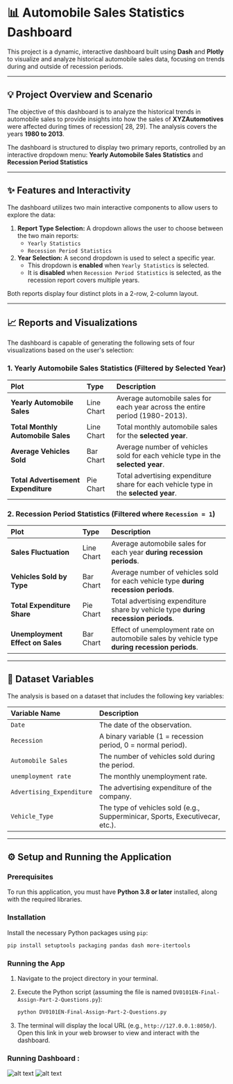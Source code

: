 # 📊 Automobile Sales Statistics Dashboard

This project is a dynamic, interactive dashboard built using **Dash** and **Plotly** to visualize and analyze historical automobile sales data, focusing on trends during and outside of recession periods.

-----

## 💡 Project Overview and Scenario

 The objective of this dashboard is to analyze the historical trends in automobile sales to provide insights into how the sales of **XYZAutomotives** were affected during times of recession[  28, 29].  The analysis covers the years **1980 to 2013**.

 The dashboard is structured to display two primary reports, controlled by an interactive dropdown menu: **Yearly Automobile Sales Statistics** and **Recession Period Statistics**

-----

## ✨ Features and Interactivity

The dashboard utilizes two main interactive components to allow users to explore the data:

1.  **Report Type Selection:** A dropdown allows the user to choose between the two main reports:
      * `Yearly Statistics`
      *  `Recession Period Statistics`
2.   **Year Selection:** A second dropdown is used to select a specific year.
      *  This dropdown is **enabled** when `Yearly Statistics` is selected.
      *  It is **disabled** when `Recession Period Statistics` is selected, as the recession report covers multiple years.

 Both reports display four distinct plots in a 2-row, 2-column layout.

-----

## 📈 Reports and Visualizations

The dashboard is capable of generating the following sets of four visualizations based on the user's selection:

### 1\. Yearly Automobile Sales Statistics (Filtered by Selected Year)

| Plot | Type | Description |
| :--- | :--- | :--- |
| **Yearly Automobile Sales** | Line Chart |  Average automobile sales for each year across the entire period (1980-2013). |
| **Total Monthly Automobile Sales** | Line Chart |  Total monthly automobile sales for the **selected year**. |
| **Average Vehicles Sold** | Bar Chart |  Average number of vehicles sold for each vehicle type in the **selected year**. |
| **Total Advertisement Expenditure** | Pie Chart |  Total advertising expenditure share for each vehicle type in the **selected year**. |

### 2\. Recession Period Statistics (Filtered where `Recession = 1`)

| Plot | Type | Description |
| :--- | :--- | :--- |
| **Sales Fluctuation** | Line Chart |  Average automobile sales for each year **during recession periods**. |
| **Vehicles Sold by Type** | Bar Chart |  Average number of vehicles sold for each vehicle type **during recession periods**. |
| **Total Expenditure Share** | Pie Chart |  Total advertising expenditure share by vehicle type **during recession periods**. |
| **Unemployment Effect on Sales** | Bar Chart |  Effect of unemployment rate on automobile sales by vehicle type **during recession periods**. |

-----

## 💾 Dataset Variables

 The analysis is based on a dataset that includes the following key variables:

| Variable Name | Description |
| :--- | :--- |
| `Date` |  The date of the observation. |
| `Recession` |  A binary variable (1 = recession period, 0 = normal period). |
| `Automobile Sales` |  The number of vehicles sold during the period. |
| `unemployment rate` |  The monthly unemployment rate. |
| `Advertising_Expenditure` |  The advertising expenditure of the company. |
| `Vehicle_Type` |  The type of vehicles sold (e.g., Supperminicar, Sports, Executivecar, etc.). |

-----

## ⚙️ Setup and Running the Application

### Prerequisites

To run this application, you must have **Python 3.8 or later** installed, along with the required libraries.

### Installation

Install the necessary Python packages using `pip`:

```bash
pip install setuptools packaging pandas dash more-itertools
```

### Running the App

1.  Navigate to the project directory in your terminal.

2.  Execute the Python script (assuming the file is named `DV0101EN-Final-Assign-Part-2-Questions.py`):

    ```bash
    python DV0101EN-Final-Assign-Part-2-Questions.py
    ```

3.  The terminal will display the local URL (e.g., `http://127.0.0.1:8050/`). Open this link in your web browser to view and interact with the dashboard.

### Running Dashboard :
![alt text](image.png)
![alt text](image-1.png)
